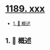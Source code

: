 # [1189. xxx](https://github.com/Tdahuyou/TNotes.leetcode/tree/main/notes/1189.%20xxx)

<!-- region:toc -->

- [1. 📝 概述](#1--概述)

<!-- endregion:toc -->

## 1. 📝 概述
